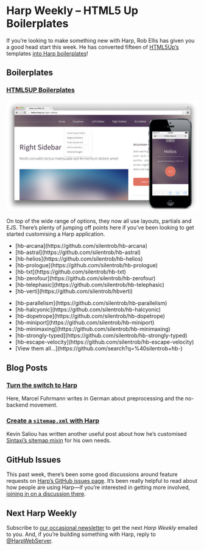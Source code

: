 # Harp Weekly – HTML5 Up Boilerplates

If you’re looking to make something new with Harp, Rob Ellis has given you a good head start this week. He has converted fifteen of [HTML5Up’s](http://html5up.net/) templates [into Harp boilerplates](https://github.com/search?q=%40silentrob+hb-)!

## Boilerplates

### [HTML5UP Boilerplates](https://github.com/search?q=%40silentrob+hb-)

[![Helios boilerplate](images/harp-weekly-helios.png)](https://github.com/search?q=%40silentrob+hb-)

On top of the wide range of options, they now all use layouts, partials and EJS. There’s plenty of jumping off points here if you’ve been looking to get started customising a Harp application.

<ul class="col-12 col-lg-6">
<li>[hb-arcana](https://github.com/silentrob/hb-arcana)</li>
<li>[hb-astral](https://github.com/silentrob/hb-astral)</li>
<li>[hb-helios](https://github.com/silentrob/hb-helios)</li>
<li>[hb-prologue](https://github.com/silentrob/hb-prologue)</li>
<li>[hb-txt](https://github.com/silentrob/hb-txt)</li>
<li>[hb-zerofour](https://github.com/silentrob/hb-zerofour)</li>
<li>[hb-telephasic](https://github.com/silentrob/hb-telephasic)</li>
<li>[hb-verti](https://github.com/silentrob/hbverti)</li>
</ul>
<ul class="col-12 col-lg-6">
<li>[hb-parallelism](https://github.com/silentrob/hb-parallelism)</li>
<li>[hb-halcyonic](https://github.com/silentrob/hb-halcyonic)</li>
<li>[hb-dopetrope](https://github.com/silentrob/hb-dopetrope)</li>
<li>[hb-miniport](https://github.com/silentrob/hb-miniport)</li>
<li>[hb-minimaxing](https://github.com/silentrob/hb-minimaxing)</li>
<li>[hb-strongly-typed](https://github.com/silentrob/hb-strongly-typed)</li>
<li>[hb-escape-velocity](https://github.com/silentrob/hb-escape-velocity)</li>
<li>[View them all…](https://github.com/search?q=%40silentrob+hb-)
</ul>

## Blog Posts

### [Turn the switch to Harp](https://techlux.de/blog/2013/10/28/turn-the-switch-to-harpjs/)

Here, Marcel Fuhrmann writes in German about preprocessing and the no-backend movement.

### [Create a `sitemap.xml` with Harp](http://kevin.saliou.name/posts/2013-10-28-harpjs-adding-a-sitemap.html)

Kevin Saliou has written another useful post about how he’s customised [Sintaxi’s sitemap mixin](https://gist.github.com/jorgepedret/7160052#comment-936698) for his own needs.

## GitHub Issues

This past week, there’s been some good discussions around feature requests on [Harp’s GitHub issues page](https://github.com/sintaxi/harp/issues). It’s been really helpful to read about how people are using Harp—if you’re interested in getting more involved, [joining in on a discussion there](https://github.com/sintaxi/harp/issues).

## Next Harp Weekly

Subscribe to [our occasional newsletter](http://harpjs.us7.list-manage1.com/subscribe?u=af92eba03471187c8aa0266e7&id=74381fea66) to get the next <cite>Harp Weekly</cite> emailed to you. And, if you’re building something with Harp, reply to [@HarpWebServer](http://twitter.com/harpwebserver).